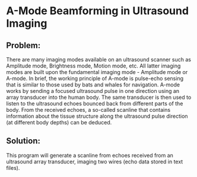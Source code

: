 # A-Mode Beamforming in Ultrasound Imaging
## Problem:
There are many imaging modes available on an ultrasound scanner such as Amplitude mode, Brightness mode, Motion mode, etc. All latter imaging modes are built upon the fundamental imaging mode - Amplitude mode or A-mode. In brief, the working principle of A-mode is pulse-echo sensing that is similar to those used by bats and whales for navigation. A-mode works by sending a focused ultrasound pulse in one direction using an array transducer into the human body. The same transducer is then used to listen to the ultrasound echoes bounced back from different parts of the body. From the received echoes, a so-called scanline that contains information about the tissue structure along the ultrasound pulse direction (at different body depths) can be deduced.

## Solution:
This program will generate a scanline from echoes received from an ultrasound array transducer, imaging two wires (echo data stored in text files).
